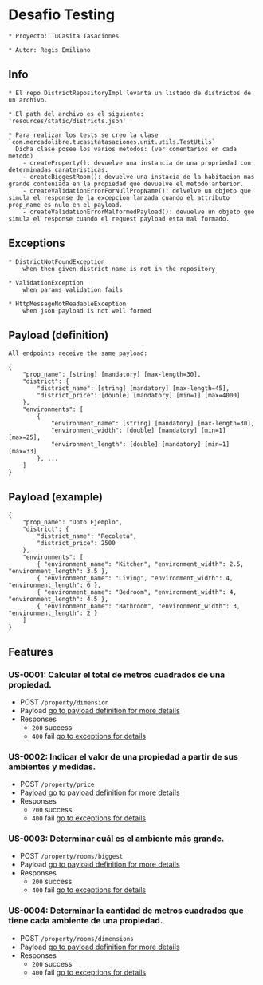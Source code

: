 # Desafio Testing

    * Proyecto: TuCasita Tasaciones

    * Autor: Regis Emiliano

## Info
    * El repo DistrictRepositoryImpl levanta un listado de districtos de un archivo.

    * El path del archivo es el siguiente: 'resources/static/districts.json'

    * Para realizar los tests se creo la clase `com.mercadolibre.tucasitatasaciones.unit.utils.TestUtils`
      Dicha clase posee los varios metodos: (ver comentarios en cada metodo)
        - createProperty(): devuelve una instancia de una propriedad con determinadas carateristicas.
        - createBiggestRoom(): devuelve una instacia de la habitacion mas grande conteniada en la propiedad que devuelve el metodo anterior.
        - createValidationErrorForNullPropName(): delvelve un objeto que simula el response de la excepcion lanzada cuando el attributo prop_name es nulo en el payload.
        - createValidationErrorMalformedPayload(): devuelve un objeto que simula el response cuando el request payload esta mal formado.


## Exceptions
    * DistrictNotFoundException   
        when then given district name is not in the repository

    * ValidationException
        when params validation fails

    * HttpMessageNotReadableException
        when json payload is not well formed

## Payload (definition)
    All endpoints receive the same payload:
```
{
    "prop_name": [string] [mandatory] [max-length=30],
    "district": {
        "district_name": [string] [mandatory] [max-length=45],
        "district_price": [double] [mandatory] [min=1] [max=4000]
    },
    "environments": [
        { 
            "environment_name": [string] [mandatory] [max-length=30],  
            "environment_width": [double] [mandatory] [min=1] [max=25], 
            "environment_length": [double] [mandatory] [min=1] [max=33] 
        }, ...        
    ]
}
```

## Payload (example)
```
{
    "prop_name": "Dpto Ejemplo",
    "district": {
        "district_name": "Recoleta",
        "district_price": 2500
    },
    "environments": [
        { "environment_name": "Kitchen", "environment_width": 2.5, "environment_length": 3.5 },
        { "environment_name": "Living", "environment_width": 4, "environment_length": 6 },
        { "environment_name": "Bedroom", "environment_width": 4, "environment_length": 4.5 },
        { "environment_name": "Bathroom", "environment_width": 3, "environment_length": 2 }
    ]
}
```

## Features
### US-0001: Calcular el total de metros cuadrados de una propiedad.
* POST `/property/dimension`
* Payload
  [go to payload definition for more details](#payload-definition)
* Responses
    * `200` success
    * `400` fail [go to exceptions for details](#exceptions)

### US-0002: Indicar el valor de una propiedad a partir de sus ambientes y medidas.
* POST `/property/price`
* Payload
  [go to payload definition for more details](#payload-definition)
* Responses
    * `200` success
    * `400` fail [go to exceptions for details](#exceptions)

### US-0003: Determinar cuál es el ambiente más grande.
* POST `/property/rooms/biggest`
* Payload
  [go to payload definition for more details](#payload-definition)
* Responses
    * `200` success
    * `400` fail [go to exceptions for details](#exceptions)

### US-0004: Determinar la cantidad de metros cuadrados que tiene cada ambiente de una propiedad.
* POST `/property/rooms/dimensions`
* Payload
  [go to payload definition for more details](#payload-definition)
* Responses
    * `200` success
    * `400` fail [go to exceptions for details](#exceptions)